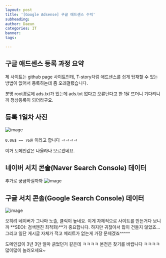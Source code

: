 ```yaml
---
layout: post
title: '[Google Adsense] 구글 애드센스 수익'
subheading: 
author: Daeun
categories: IT
banner:
tags: 

---
```

## 구글 애드센스 등록 과정 요약
제 사이트는 github page 사이트인데, T-story처럼 애드센스를 쉽게 탑재할 수 있는 방법이 없어서 등록하는데 좀 오래걸렸습니다.

분명 root경로에 ads.txt가 있는데 ads.txt 없다고 오류난다고 한 1달 뜨더니 기다리니까 정상등록이 되더라구요.

## 등록 1일차 사진
![image](https://github.com/Splanky0314/splanky0314.github.io/assets/79370538/24a5f3b5-aa81-4de9-a1f6-5fcd6f91824c)

`0.06$ == 76원` 이라고 합니다 ㅋㅋㅋㅋ

이거 도메인값은 나올라나 모르겠네요.

## 네이버 서치 콘솔(Naver Search Console) 데이터
추가로 궁금하실까봐
![image](https://github.com/Splanky0314/splanky0314.github.io/assets/79370538/6c8e8d4b-77c0-4291-b9b2-da21c8d06dac)

## 구글 서치 콘솔(Google Search Console) 데이터
![image](https://github.com/Splanky0314/splanky0314.github.io/assets/79370538/3fb01406-d401-415e-9101-f7213f22030b)

오히려 네이버가 그나마 노출, 클릭이 높네요. 이게 자체적으로 사이트를 만든거다 보니까 **SEO(: 검색엔진 최적화)**가 중요합니다. 하지만 귀찮아서 많이 건들지 않았죠... 그리고 일단 게시글 자체가 적고 메리트가 없는게 가장 문제겠죠^^^^^

도메인값이 3년 3만 얼마 긁었던거 같은데 ㅋㅋㅋㅋ 본전은 찾기를 바랍니다 ㅋㅋㅋㅋ 많이많이 놀러오세요~